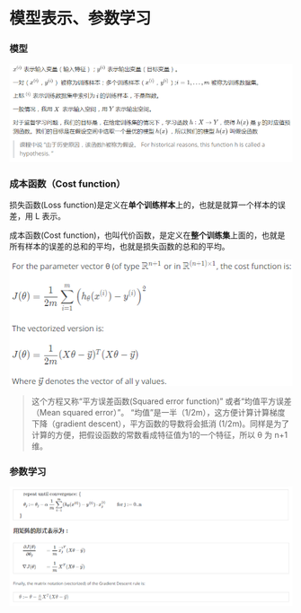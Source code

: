 # 模型表示、参数学习

### 模型

![1544592198035](../Resources/20181212132528.png)

### 成本函数（Cost function）

损失函数(Loss function)是定义在**单个训练样本**上的，也就是就算一个样本的误差，用 L 表示。

成本函数(Cost function)，也叫代价函数，是定义在**整个训练集**上面的，也就是所有样本的误差的总和的平均，也就是损失函数的总和的平均。

![1544580074110](../Resources/1544580074110.png)

> 这个方程又称“平方误差函数(Squared error function)” 或者“均值平方误差（Mean squared error）”。 “均值”是一半（1/2m），这方便计算计算梯度下降（gradient descent），平方函数的导数将会抵消 (1/2m)。同样是为了计算的方便，把假设函数的常数看成特征值为1的一个特征，所以 θ 为 n+1 维。



### 参数学习

![1544585031516](../Resources/1544585031516.png)

